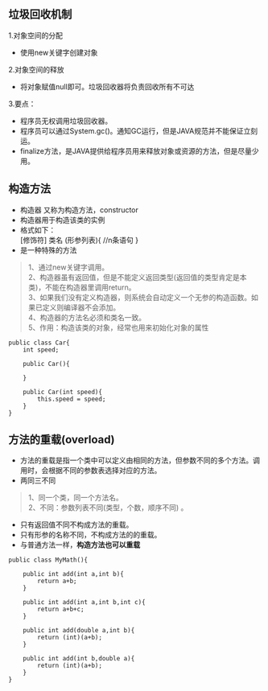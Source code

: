 ## 垃圾回收机制
1.对象空间的分配
* 使用new关键字创建对象  

2.对象空间的释放
* 将对象赋值null即可。垃圾回收器将负责回收所有不可达

3.要点：
* 程序员无权调用垃圾回收器。
* 程序员可以通过System.gc()。通知GC运行，但是JAVA规范并不能保证立刻运。
* finalize方法，是JAVA提供给程序员用来释放对象或资源的方法，但是尽量少用。

## 构造方法
* 构造器 又称为构造方法，constructor
* 构造器用于构造该类的实例
* 格式如下：  
  [修饰符] 类名 (形参列表){
      //n条语句
  }
* 是一种特殊的方法
 >1、通过new关键字调用。   
 >2、构造器虽有返回值，但是不能定义返回类型(返回值的类型肯定是本类)，不能在构造器里调用return。  
 >3、如果我们没有定义构造器，则系统会自动定义一个无参的构造函数。如果已定义则编译器不会添加。  
>4、构造器的方法名必须和类名一致。  
>5、作用：构造该类的对象，经常也用来初始化对象的属性

```
public class Car{
    int speed;
    
    public Car(){
        
    }
    
    public Car(int speed){
        this.speed = speed;
    }
}
```

## 方法的重载(overload)  
* 方法的重载是指一个类中可以定义由相同的方法，但参数不同的多个方法。调用时，会根据不同的参数表选择对应的方法。
* 两同三不同
 > 1、同一个类，同一个方法名。  
 > 2、不同：参数列表不同(类型，个数，顺序不同)  。
* 只有返回值不同不构成方法的重载。
* 只有形参的名称不同，不构成方法的的重载。
* 与普通方法一样，**构造方法也可以重载**

```
public class MyMath(){

    public int add(int a,int b){
        return a+b;
    }
    
    public int add(int a,int b,int c){
        return a+b+c;
    }
    
    public int add(double a,int b){
        return (int)(a+b);
    }
    
    public int add(int b,double a){
        return (int)(a+b);
    }
}
```

